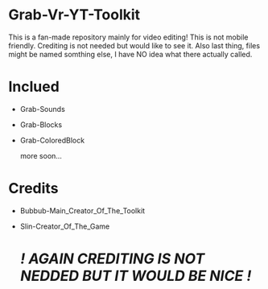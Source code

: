 # Grab-Vr-YT-Toolkit

This is a fan-made repository mainly for video editing!
This is not mobile friendly.
Crediting is not needed but would like to see it.
Also last thing, files might be named somthing else,
I have NO idea what there actually called.

# Inclued

* Grab-Sounds
* Grab-Blocks
* Grab-ColoredBlock
  
  more soon...

# Credits

* Bubbub-Main_Creator_Of_The_Toolkit
* Slin-Creator_Of_The_Game

  # *! AGAIN CREDITING IS NOT NEDDED BUT IT WOULD BE NICE !*
